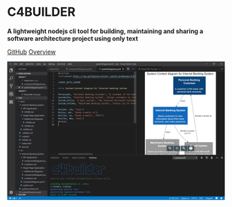 # **C4BUILDER**

**A lightweight nodejs cli tool for building, maintaining and sharing a software architecture project using only text**

[GitHub](https://github.com/adrianvlupu/C4-Builder)
[Overview](#overview)

![](images/main.jpg)